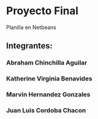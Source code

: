 # Proyecto Final 
 Planilla en Netbeans
 <h2>Integrantes:</h2>
 <h3>Abraham Chinchilla Aguilar</h3>
 <h3>Katherine Virginia Benavides</h3>
 <h3>Marvin Hernandez Gonzales</h3>
 <h3>Juan Luis Cordoba Chacon</h3>

